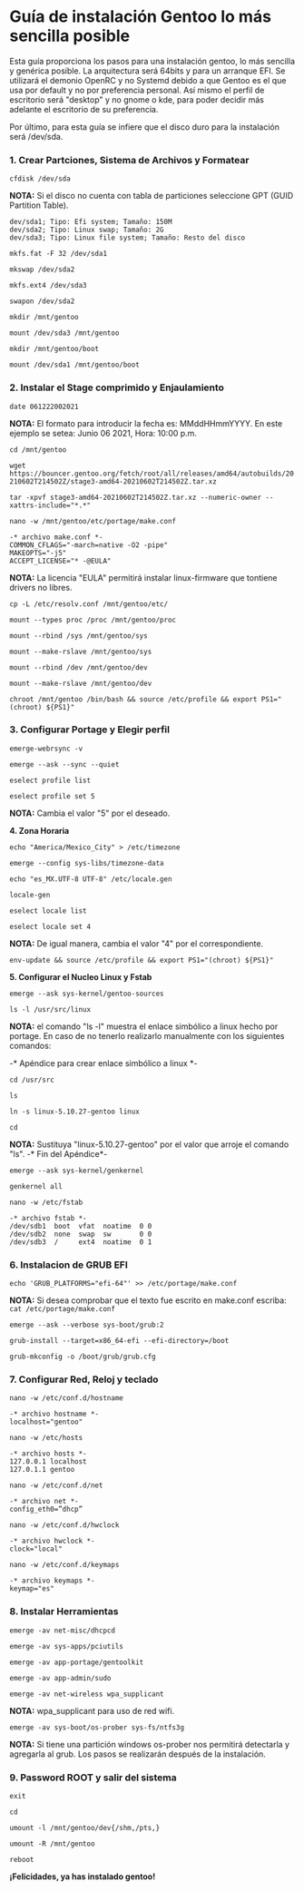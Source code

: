 # Guía de instalación Gentoo lo más sencilla posible
Esta guía proporciona los pasos para una instalación gentoo, lo más sencilla y genérica posible. La arquitectura será 64bits y para un arranque EFI.
Se utilizará el demonio OpenRC y no Systemd debido a que Gentoo es el que usa por default y no por preferencia personal. Así mismo el perfil de escritorio será "desktop" y no gnome o kde, para poder decidir más adelante el escritorio de su preferencia.

Por último, para esta guía se infiere que el disco duro para la instalación será /dev/sda.

### **1. Crear Partciones, Sistema de Archivos y Formatear**

`cfdisk /dev/sda`

**NOTA:** Si el disco no cuenta con tabla de particiones seleccione GPT (GUID Partition Table).

```
dev/sda1; Tipo: Efi system; Tamaño: 150M
dev/sda2; Tipo: Linux swap; Tamaño: 2G
dev/sda3; Tipo: Linux file system; Tamaño: Resto del disco
```


`mkfs.fat -F 32 /dev/sda1`

`mkswap /dev/sda2`

`mkfs.ext4 /dev/sda3`


`swapon /dev/sda2`

`mkdir /mnt/gentoo`

`mount /dev/sda3 /mnt/gentoo`

`mkdir /mnt/gentoo/boot`

`mount /dev/sda1 /mnt/gentoo/boot`


### **2. Instalar el Stage comprimido y Enjaulamiento**

`date 061222002021`

**NOTA:** El formato para introducir la fecha es: MMddHHmmYYYY. En este ejemplo se setea: Junio 06 2021, Hora: 10:00 p.m.

`cd /mnt/gentoo`

`wget https://bouncer.gentoo.org/fetch/root/all/releases/amd64/autobuilds/20210602T214502Z/stage3-amd64-20210602T214502Z.tar.xz`

`tar -xpvf stage3-amd64-20210602T214502Z.tar.xz --numeric-owner --xattrs-include="*.*"`

`nano -w /mnt/gentoo/etc/portage/make.conf`

```
-* archivo make.conf *-
COMMON_CFLAGS="-march=native -O2 -pipe"
MAKEOPTS="-j5"
ACCEPT_LICENSE="* -@EULA"
```

**NOTA:** La licencia "EULA" permitirá instalar linux-firmware que tontiene drivers no libres.


`cp -L /etc/resolv.conf /mnt/gentoo/etc/`

`mount --types proc /proc /mnt/gentoo/proc`

`mount --rbind /sys /mnt/gentoo/sys`

`mount --make-rslave /mnt/gentoo/sys`

`mount --rbind /dev /mnt/gentoo/dev`

`mount --make-rslave /mnt/gentoo/dev`

`chroot /mnt/gentoo /bin/bash && source /etc/profile && export PS1="(chroot) ${PS1}"`


### **3. Configurar Portage y Elegir perfil**

`emerge-webrsync -v`

`emerge --ask --sync --quiet`

`eselect profile list`

`eselect profile set 5`

**NOTA:** Cambia el valor "5" por el deseado.


**4. Zona Horaria**

`echo "America/Mexico_City" > /etc/timezone`

`emerge --config sys-libs/timezone-data`

`echo "es_MX.UTF-8 UTF-8" /etc/locale.gen`

`locale-gen`

`eselect locale list`

`eselect locale set 4`

**NOTA:** De igual manera, cambia el valor "4" por el correspondiente.

`env-update && source /etc/profile && export PS1="(chroot) ${PS1}"`


**5. Configurar el Nucleo Linux y Fstab**

`emerge --ask sys-kernel/gentoo-sources`

`ls -l /usr/src/linux`

**NOTA:** el comando "ls -l" muestra el enlace simbólico a linux hecho por portage. En caso de no tenerlo realizarlo manualmente con los siguientes comandos:

-* Apéndice para crear enlace simbólico a linux *-

`cd /usr/src`

`ls`

`ln -s linux-5.10.27-gentoo linux`

`cd`

**NOTA:** Sustituya "linux-5.10.27-gentoo" por el valor que arroje el comando "ls".
-* Fin del Apéndice*-


`emerge --ask sys-kernel/genkernel`

`genkernel all`

`nano -w /etc/fstab`

```
-* archivo fstab *-
/dev/sdb1  boot  vfat  noatime  0 0
/dev/sdb2  none  swap  sw       0 0
/dev/sdb3  /     ext4  noatime  0 1
```


### **6. Instalacion de GRUB EFI**

`echo 'GRUB_PLATFORMS="efi-64"' >> /etc/portage/make.conf`

**NOTA:** Si desea comprobar que el texto fue escrito en make.conf escriba: `cat /etc/portage/make.conf`


`emerge --ask --verbose sys-boot/grub:2`

`grub-install --target=x86_64-efi --efi-directory=/boot`

`grub-mkconfig -o /boot/grub/grub.cfg`


### **7. Configurar Red, Reloj y teclado**

`nano -w /etc/conf.d/hostname`

```
-* archivo hostname *-
localhost="gentoo"
```

`nano -w /etc/hosts`

```
-* archivo hosts *-
127.0.0.1 localhost
127.0.1.1 gentoo
```

`nano -w /etc/conf.d/net`

```
-* archivo net *-
config_eth0=”dhcp”
```

`nano -w /etc/conf.d/hwclock`

```
-* archivo hwclock *-
clock="local"
```

`nano -w /etc/conf.d/keymaps`

```
-* archivo keymaps *-
keymap="es"
```


### **8. Instalar Herramientas**

`emerge -av net-misc/dhcpcd`

`emerge -av sys-apps/pciutils`

`emerge -av app-portage/gentoolkit`

`emerge -av app-admin/sudo`


`emerge -av net-wireless wpa_supplicant`

**NOTA:** wpa_supplicant para uso de red wifi.


`emerge -av sys-boot/os-prober sys-fs/ntfs3g`

**NOTA:** Si tiene una partición windows os-prober nos permitirá detectarla y agregarla al grub. Los pasos se realizarán después de la instalación.


### **9. Password ROOT y salir del sistema**

`exit`

`cd`

`umount -l /mnt/gentoo/dev{/shm,/pts,} `

`umount -R /mnt/gentoo`

`reboot`

**¡Felicidades, ya has instalado gentoo!**
